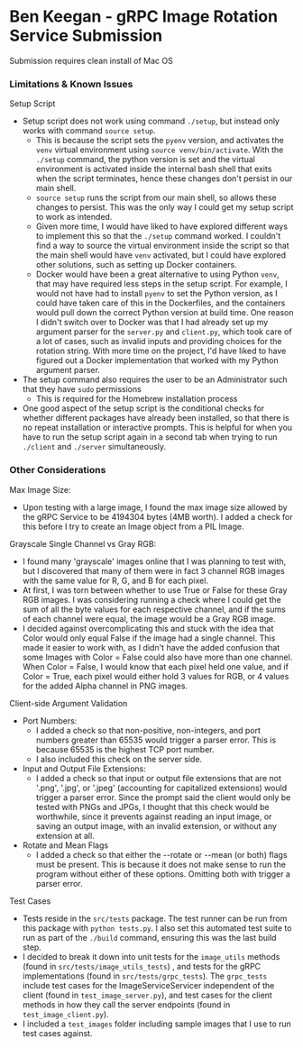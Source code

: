 
# Ben Keegan - gRPC Image Rotation Service Submission

Submission requires clean install of Mac OS



### Limitations & Known Issues

Setup Script
- Setup script does not work using command `./setup`, but instead only works with command `source setup`.
    - This is because the script sets the `pyenv` version, and activates the `venv` virtual environment using `source venv/bin/activate`. With the `./setup` command, the python version is set and the virtual environment is activated inside the internal bash shell that exits when the script terminates, hence these changes don't persist in our main shell. 
    - `source setup` runs the script from our main shell, so allows these changes to persist. This was the only way I could get my setup script to work as intended.
    - Given more time, I would have liked to have explored different ways to implement this so that the `./setup` command worked. I couldn't find a way to source the virtual environment inside the script so that the main shell would have `venv` activated, but I could have explored other solutions, such as setting up Docker containers.
    - Docker would have been a great alternative to using Python `venv`, that may have required less steps in the setup script. For example, I would not have had to install `pyenv` to set the Python version, as I could have taken care of this in the Dockerfiles, and the containers would pull down the correct Python version at build time. One reason I didn't switch over to Docker was that I had already set up my argument parser for the  `server.py` and `client.py`, which took care of a lot of cases, such as invalid inputs and providing choices for the rotation string. With more time on the project, I'd have liked to have figured out a Docker implementation that worked with my Python argument parser.
- The setup command also requires the user to be an Administrator such that they have `sudo` permissions
    - This is required for the Homebrew installation process
- One good aspect of the setup script is the conditional checks for whether different packages have already been installed, so that there is no repeat installation or interactive prompts. This is helpful for when you have to run the setup script again in a second tab when trying to run `./client` and `./server` simultaneously.



### Other Considerations

Max Image Size:
 - Upon testing with a large image, I found the max image size allowed by the gRPC Service to be 4194304 bytes (4MB worth). I added a check for this before I try to create an Image object from a PIL Image.

Grayscale Single Channel vs Gray RGB:
 - I found many 'grayscale' images online that I was planning to test with, but I discovered that many of them were in fact 3 channel RGB images with the same value for R, G, and B for each pixel.
 - At first, I was torn between whether to use True or False for these Gray RGB images. I was considering running a check where I could get the sum of all the byte values for each respective channel, and if the sums of each channel were equal, the image would be a Gray RGB image.
 - I decided against overcomplicating this and stuck with the idea that Color would only equal False if the image had a single channel. This made it easier to work with, as I didn't have the added confusion that some Images with Color = False could also have more than one channel. When Color = False, I would know that each pixel held one value, and if Color = True, each pixel would either hold 3 values for RGB, or 4 values for the added Alpha channel in PNG images.

Client-side Argument Validation
 - Port Numbers:
    - I added a check so that non-positive, non-integers, and port numbers greater than 65535 would trigger a parser error. This is because 65535 is the highest TCP port number.
    - I also included this check on the server side.
 - Input and Output File Extensions:
    - I added a check so that input or output file extensions that are not '.png', '.jpg', or '.jpeg' (accounting for capitalized extensions) would trigger a parser error. Since the prompt said the client would only be tested with PNGs and JPGs, I thought that this check would be worthwhile, since it prevents against reading an input image, or saving an output image, with an invalid extension, or without any extension at all.
 - Rotate and Mean Flags
    - I added a check so that either the --rotate or --mean (or both) flags must be present. This is because it does not make sense to run the program without either of these options. Omitting both with trigger a parser error.

Test Cases
 - Tests reside in the `src/tests` package. The test runner can be run from this package with `python tests.py`. I also set this automated test suite to run as part of the `./build` command, ensuring this was the last build step.
 - I decided to break it down into unit tests for the `image_utils` methods (found in `src/tests/image_utils_tests`) , and tests for the gRPC implementations (found in `src/tests/grpc_tests`). The `grpc_tests` include test cases for the ImageServiceServicer independent of the client (found in `test_image_server.py`), and test cases for the client methods in how they call the server endpoints (found in `test_image_client.py`).
 - I included a `test_images` folder including sample images that I use to run test cases against.

